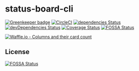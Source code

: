 # status-board-cli

[![Greenkeeper badge](https://badges.greenkeeper.io/jameswlane/status-board-cli.svg)](https://greenkeeper.io/)
[![CircleCI](https://circleci.com/gh/jameswlane/status-board-cli.svg?style=svg)](https://circleci.com/gh/jameswlane/status-board-cli)
[![dependencies Status](https://david-dm.org/jameswlane/status-board-cli/status.svg)](https://david-dm.org/jameswlane/status-board-cli)
[![devDependencies Status](https://david-dm.org/jameswlane/status-board-cli/dev-status.svg)](https://david-dm.org/jameswlane/status-board-cli?type=dev)
[![Coverage Status](https://coveralls.io/repos/github/jameswlane/status-board-cli/badge.svg?branch=master)](https://coveralls.io/github/jameswlane/status-board-cli?branch=master)
[![FOSSA Status](https://app.fossa.io/api/projects/git%2Bgithub.com%2Fjameswlane%2Fstatus-board-cli.svg?type=shield)](https://app.fossa.io/projects/git%2Bgithub.com%2Fjameswlane%2Fstatus-board-cli?ref=badge_shield)


[![Waffle.io - Columns and their card count](https://badge.waffle.io/jameswlane/status-board.svg?columns=all)](https://waffle.io/jameswlane/status-board)

## License
[![FOSSA Status](https://app.fossa.io/api/projects/git%2Bgithub.com%2Fjameswlane%2Fstatus-board-cli.svg?type=large)](https://app.fossa.io/projects/git%2Bgithub.com%2Fjameswlane%2Fstatus-board-cli?ref=badge_large)
